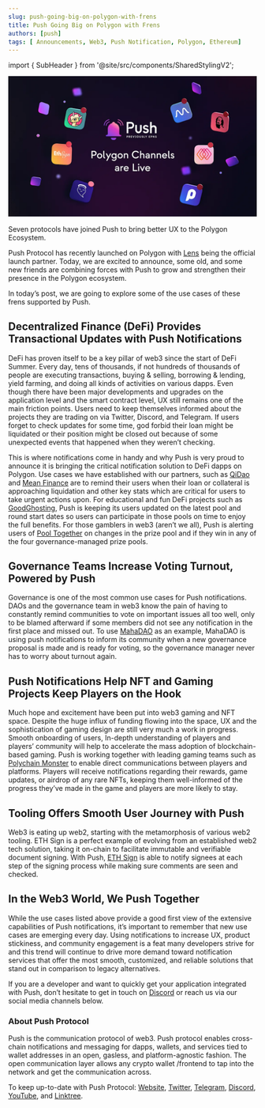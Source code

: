 ```yaml
---
slug: push-going-big-on-polygon-with-frens
title: Push Going Big on Polygon with Frens
authors: [push]
tags: [ Announcements, Web3, Push Notification, Polygon, Ethereum]
---
```


import { SubHeader } from '@site/src/components/SharedStylingV2';

![Docusaurus Image](./cover-image.webp)

<!--truncate-->

<SubHeader>Seven protocols have joined Push to bring better UX to the Polygon Ecosystem.</SubHeader><br/>

Push Protocol has recently launched on Polygon with [Lens](https://medium.com/push-protocol/push-and-lens-powering-ux-with-notifications-and-aaves-lens-85828638e691) being the official launch partner. Today, we are excited to announce, some old, and some new friends are combining forces with Push to grow and strengthen their presence in the Polygon ecosystem.

In today’s post, we are going to explore some of the use cases of these frens supported by Push.

## Decentralized Finance (DeFi) Provides Transactional Updates with Push Notifications
DeFi has proven itself to be a key pillar of web3 since the start of DeFi Summer. Every day, tens of thousands, if not hundreds of thousands of people are executing transactions, buying & selling, borrowing & lending, yield farming, and doing all kinds of activities on various dapps. Even though there have been major developments and upgrades on the application level and the smart contract level, UX still remains one of the main friction points. Users need to keep themselves informed about the projects they are trading on via Twitter, Discord, and Telegram. If users forget to check updates for some time, god forbid their loan might be liquidated or their position might be closed out because of some unexpected events that happened when they weren’t checking.

This is where notifications come in handy and why Push is very proud to announce it is bringing the critical notification solution to DeFi dapps on Polygon. Use cases we have established with our partners, such as [QiDao](https://app.push.org/#/channels?channel=0x994909594Ef6c80cE8d9C85Ad30AeC696E10f73E) and [Mean Finance](https://app.push.org/#/channels?channel=0x2f5ccA6f594118ef54f4157927A323BaA982Fd78) are to remind their users when their loan or collateral is approaching liquidation and other key stats which are critical for users to take urgent actions upon. For educational and fun DeFi projects such as [GoodGhosting](https://app.push.org/#/channels?channel=0xe8381F84a32A4C2B08c328BfF68c0E889a34F255), Push is keeping its users updated on the latest pool and round start dates so users can participate in those pools on time to enjoy the full benefits. For those gamblers in web3 (aren’t we all), Push is alerting users of [Pool Together](https://app.push.org/#/channels?channel=0xdc0964aaacE97CF4E7476B4EEbC924730E524ade) on changes in the prize pool and if they win in any of the four governance-managed prize pools.

## Governance Teams Increase Voting Turnout, Powered by Push
Governance is one of the most common use cases for Push notifications. DAOs and the governance team in web3 know the pain of having to constantly remind communities to vote on important issues all too well, only to be blamed afterward if some members did not see any notification in the first place and missed out. To use [MahaDAO](https://app.push.org/#/channels?channel=0x64A971F0D01b3555Ac60B9Bd151d5B7A75cf12Fd) as an example, MahaDAO is using push notifications to inform its community when a new governance proposal is made and is ready for voting, so the governance manager never has to worry about turnout again.

## Push Notifications Help NFT and Gaming Projects Keep Players on the Hook
Much hope and excitement have been put into web3 gaming and NFT space. Despite the huge influx of funding flowing into the space, UX and the sophistication of gaming design are still very much a work in progress. Smooth onboarding of users, In-depth understanding of players and players’ community will help to accelerate the mass adoption of blockchain-based gaming. Push is working together with leading gaming teams such as [Polychain Monster](https://app.push.org/#/channels?channel=0x27F68B2C092DB48928D70EA781F7dE8B844ad07B) to enable direct communications between players and platforms. Players will receive notifications regarding their rewards, game updates, or airdrop of any rare NFTs, keeping them well-informed of the progress they’ve made in the game and players are more likely to stay.

## Tooling Offers Smooth User Journey with Push
Web3 is eating up web2, starting with the metamorphosis of various web2 tooling. ETH Sign is a perfect example of evolving from an established web2 tech solution, taking it on-chain to facilitate immutable and verifiable document signing. With Push, [ETH Sign](https://app.push.org/#/channels?channel=0x77f319B1d9c43a8B729399f81515166632100744) is able to notify signees at each step of the signing process while making sure comments are seen and checked.

## In the Web3 World, We Push Together
While the use cases listed above provide a good first view of the extensive capabilities of Push notifications, it’s important to remember that new use cases are emerging every day. Using notifications to increase UX, product stickiness, and community engagement is a feat many developers strive for and this trend will continue to drive more demand toward notification services that offer the most smooth, customized, and reliable solutions that stand out in comparison to legacy alternatives.

If you are a developer and want to quickly get your application integrated with Push, don’t hesitate to get in touch on [Discord](https://discord.gg/pushprotocol) or reach us via our social media channels below.

### About Push Protocol

Push is the communication protocol of web3. Push protocol enables cross-chain notifications and messaging for dapps, wallets, and services tied to wallet addresses in an open, gasless, and platform-agnostic fashion. The open communication layer allows any crypto wallet /frontend to tap into the network and get the communication across.

To keep up-to-date with Push Protocol: [Website](https://push.org/), [Twitter](https://twitter.com/pushprotocol), [Telegram](https://t.me/epnsproject), [Discord](https://discord.gg/pushprotocol), [YouTube](https://www.youtube.com/c/EthereumPushNotificationService), and [Linktree](https://linktr.ee/pushprotocol).
